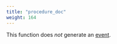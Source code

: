 ```yaml
---
title: "procedure_doc"
weight: 164
---
```


This function does *not* generate an [event](../../events).
